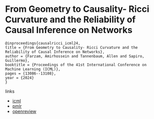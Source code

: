 # From Geometry to Causality- Ricci Curvature and the Reliability of Causal Inference on Networks

```
@inproceedings{causalricci_icml24,
title = {From Geometry to Causality- Ricci Curvature and the Reliability of Causal Inference on Networks},
author = {Farzam, Amirhossein and Tannenbaum, Allen and Sapiro, Guillermo},
booktitle = {Proceedings of the 41st International Conference on Machine Learning (ICML)},
pages = {13086--13108},
year = {2024}
}
```

links
- [icml](https://icml.cc/Conferences/2024/Schedule?showEvent=35029)
- [pmlr](https://proceedings.mlr.press/v235/farzam24a.html)
- [openreview](https://openreview.net/forum?id=4DAl3IsvlU)
